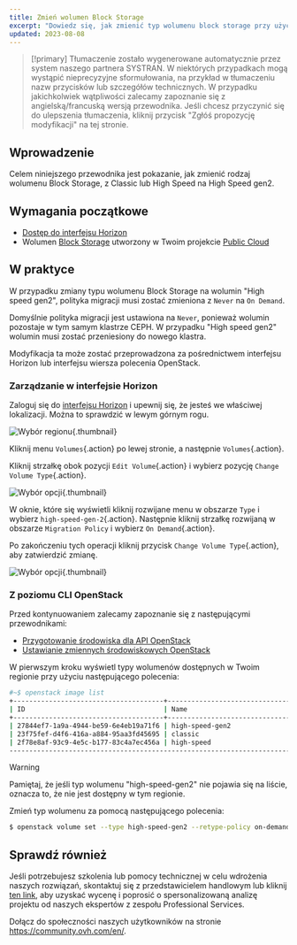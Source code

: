 ```yaml
---
title: Zmień wolumen Block Storage
excerpt: "Dowiedz się, jak zmienić typ wolumenu block storage przy użyciu technologii Openstack"
updated: 2023-08-08
---
```


> [!primary]
> Tłumaczenie zostało wygenerowane automatycznie przez system naszego partnera SYSTRAN. W niektórych przypadkach mogą wystąpić nieprecyzyjne sformułowania, na przykład w tłumaczeniu nazw przycisków lub szczegółów technicznych. W przypadku jakichkolwiek wątpliwości zalecamy zapoznanie się z angielską/francuską wersją przewodnika. Jeśli chcesz przyczynić się do ulepszenia tłumaczenia, kliknij przycisk "Zgłóś propozycję modyfikacji" na tej stronie.
>

## Wprowadzenie

Celem niniejszego przewodnika jest pokazanie, jak zmienić rodzaj wolumenu Block Storage, z Classic lub High Speed na High Speed gen2.

## Wymagania początkowe

- [Dostęp do interfejsu Horizon](/pages/public_cloud/compute/introducing_horizon)
- Wolumen [Block Storage](/pages/public_cloud/compute/create_and_configure_an_additional_disk_on_an_instance) utworzony w Twoim projekcie [Public Cloud](https://www.ovhcloud.com/pl/public-cloud/)

## W praktyce

W przypadku zmiany typu wolumenu Block Storage na wolumin "High speed gen2", polityka migracji musi zostać zmieniona z `Never` na `On Demand`.

Domyślnie polityka migracji jest ustawiona na `Never`, ponieważ wolumin pozostaje w tym samym klastrze CEPH. W przypadku "High speed gen2" wolumin musi zostać przeniesiony do nowego klastra.

Modyfikacja ta może zostać przeprowadzona za pośrednictwem interfejsu Horizon lub interfejsu wiersza polecenia OpenStack.

### Zarządzanie w interfejsie Horizon

Zaloguj się do [interfejsu Horizon](https://horizon.cloud.ovh.net/auth/login/) i upewnij się, że jesteś we właściwej lokalizacji. Można to sprawdzić w lewym górnym rogu. 

![Wybór regionu](images/region2021.png){.thumbnail}

Kliknij menu `Volumes`{.action} po lewej stronie, a następnie `Volumes`{.action}.

Kliknij strzałkę obok pozycji `Edit Volume`{.action} i wybierz pozycję `Change Volume Type`{.action}.

![Wybór opcji](images/selectoption.png){.thumbnail}

W oknie, które się wyświetli kliknij rozwijane menu w obszarze `Type` i wybierz `high-speed-gen-2`{.action}. Następnie kliknij strzałkę rozwijaną w obszarze `Migration Policy` i wybierz `On Demand`{.action}.

Po zakończeniu tych operacji kliknij przycisk `Change Volume Type`{.action}, aby zatwierdzić zmianę.

![Wybór opcji](images/changevolume.png){.thumbnail}

### Z poziomu CLI OpenStack

Przed kontynuowaniem zalecamy zapoznanie się z następującymi przewodnikami:

- [Przygotowanie środowiska dla API OpenStack](/pages/public_cloud/compute/prepare_the_environment_for_using_the_openstack_api)
- [Ustawianie zmiennych środowiskowych OpenStack](/pages/public_cloud/compute/loading_openstack_environment_variables)

W pierwszym kroku wyświetl typy wolumenów dostępnych w Twoim regionie przy użyciu następującego polecenia:

```bash
#~$ openstack image list
+--------------------------------------+-----------------------------------------------+----------+
| ID                                   | Name                                          | Is Public |
+--------------------------------------+-----------------------------------------------+----------+
| 27844ef7-1a9a-4944-be59-6e4eb19a71f6 | high-speed-gen2                                    | True |
| 23f75fef-d4f6-416a-a884-95aa3fd45695 | classic                                            | True |
| 2f78e8af-93c9-4e5c-b177-83c4a7ec456a | high-speed                                         | True |
----------------------------------------------------------------------------------------------------
```

> [!warning]
> Pamiętaj, że jeśli typ wolumenu "high-speed-gen2" nie pojawia się na liście, oznacza to, że nie jest dostępny w tym regionie.
>

Zmień typ wolumenu za pomocą następującego polecenia:

```bash
$ openstack volume set --type high-speed-gen2 --retype-policy on-demand VOLUME_NAME_OR_ID
```

## Sprawdź również

Jeśli potrzebujesz szkolenia lub pomocy technicznej w celu wdrożenia naszych rozwiązań, skontaktuj się z przedstawicielem handlowym lub kliknij [ten link](https://www.ovhcloud.com/pl/professional-services/), aby uzyskać wycenę i poprosić o spersonalizowaną analizę projektu od naszych ekspertów z zespołu Professional Services.

Dołącz do społeczności naszych użytkowników na stronie <https://community.ovh.com/en/>.